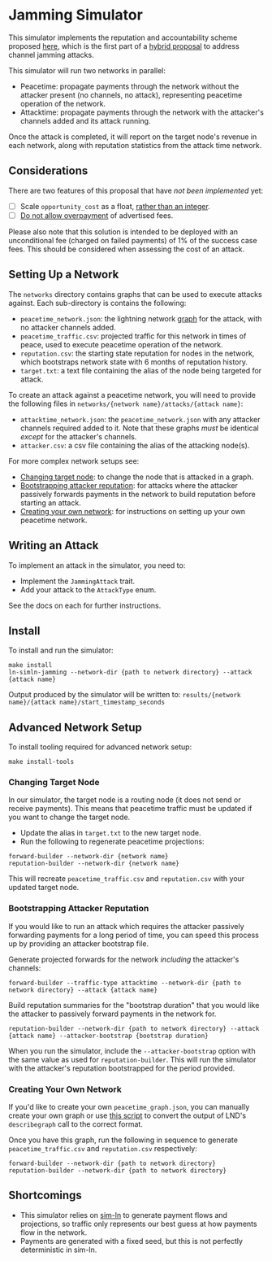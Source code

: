 # Jamming Simulator

This simulator implements the reputation and accountability scheme
proposed [here](https://github.com/lightning/bolts/pull/1280), which
is the first part of a [hybrid proposal](https://gist.github.com/carlaKC/02251cd061260bbb149f361c65fc9f2f)
to address channel jamming attacks.

This simulator will run two networks in parallel:
* Peacetime: propagate payments through the network without the attacker
  present (no channels, no attack), representing peacetime operation of
  the network.
* Attacktime: propagate payments through the network with the attacker's
  channels added and its attack running.

Once the attack is completed, it will report on the target node's
revenue in each network, along with reputation statistics from the
attack time network.

## Considerations

There are two features of this proposal that have *not been 
implemented* yet:
- [ ] Scale `opportunity_cost` as a float, [rather than an integer](https://github.com/lightning/bolts/pull/1280#discussion_r2349880197).
- [ ] [Do not allow overpayment](https://github.com/lightning/bolts/pull/1280#discussion_r2369501671) of advertised fees.

Please also note that this solution is intended to be deployed with
an unconditional fee (charged on failed payments) of 1% of the success
case fees. This should be considered when assessing the cost of an
attack.

## Setting Up a Network

The `networks` directory contains graphs that can be used to execute
attacks against. Each sub-directory is contains the following:
* `peacetime_network.json`: the lightning network [graph](https://github.com/carlaKC/sim-ln?tab=readme-ov-file#advanced-usage---network-simulation)
  for the attack, with no attacker channels added.
* `peacetime_traffic.csv`: projected traffic for this network in times
  of peace, used to execute peacetime operation of the network.
* `reputation.csv`: the starting state reputation for nodes in the
  network, which bootstraps network state with 6 months of reputation
  history.
* `target.txt`: a text file containing the alias of the node being
  targeted for attack.

To create an attack against a peacetime network, you will need to
provide the following files in 
`networks/{network name}/attacks/{attack name}`: 
* `attacktime_network.json`: the `peacetime_network.json` with any
  attacker channels required added to it. Note that these graphs
  *must* be identical *except* for the attacker's channels.
* `attacker.csv`: a csv file containing the alias of the attacking 
  node(s).

For more complex network setups see:
- [Changing target node](#changing-target-node): to change the node
  that is attacked in a graph.
- [Bootstrapping attacker reputation](#bootstrapping-attacker-reputation):
  for attacks where the attacker passively forwards payments in the
  network to build reputation before starting an attack.
- [Creating your own network](#creating-your-own-network): for
  instructions on setting up your own peacetime network.

## Writing an Attack

To implement an attack in the simulator, you need to:
* Implement the `JammingAttack` trait.
* Add your attack to the `AttackType` enum.

See the docs on each for further instructions.

## Install

To install and run the simulator:
```
make install
ln-simln-jamming --network-dir {path to network directory} --attack {attack name}
```

Output produced by the simulator will be written to:
`results/{network name}/{attack name}/start_timestamp_seconds`

## Advanced Network Setup

To install tooling required for advanced network setup:
```
make install-tools
```

### Changing Target Node

In our simulator, the target node is a routing node (it does not send
or receive payments). This means that peacetime traffic must be updated
if you want to change the target node.

* Update the alias in `target.txt` to the new target node.
* Run the following to regenerate peacetime projections:

```
forward-builder --network-dir {network name}
reputation-builder --network-dir {network name}
```

This will recreate `peacetime_traffic.csv` and `reputation.csv` with
your updated target node.

### Bootstrapping Attacker Reputation

If you would like to run an attack which requires the attacker passively
forwarding payments for a long period of time, you can speed this process
up by providing an attacker bootstrap file.

Generate projected forwards for the network *including* the attacker's
channels:
```
forward-builder --traffic-type attacktime --network-dir {path to network directory} --attack {attack name} 
```

Build reputation summaries for the "bootstrap duration" that you would
like the attacker to passively forward payments in the network for.
```
reputation-builder --network-dir {path to network directory} --attack {attack name} --attacker-bootstrap {bootstrap duration}
```

When you run the simulator, include the `--attacker-bootstrap` option
with the same value as used for `reputation-builder`. This will run
the simulator with the attacker's reputation bootstrapped for the
period provided.

### Creating Your Own Network

If you'd like to create your own `peacetime_graph.json`, you can
manually create your own graph or use [this script](https://github.com/carlaKC/sim-ln/blob/script-lnd-to-simln/tools/lnd_to_simln.py)
to convert the output of LND's `describegraph` call to the correct
format.

Once you have this graph, run the following in sequence to generate
`peacetime_traffic.csv` and `reputation.csv` respectively:
```
forward-builder --network-dir {path to network directory}
reputation-builder --network-dir {path to network directory}
```

## Shortcomings

- This simulator relies on [sim-ln](https://github.com/bitcoin-dev-project/sim-ln)
  to generate payment flows and projections, so traffic only represents
  our best guess at how payments flow in the network.
- Payments are generated with a fixed seed, but this is not perfectly
  deterministic in sim-ln.
